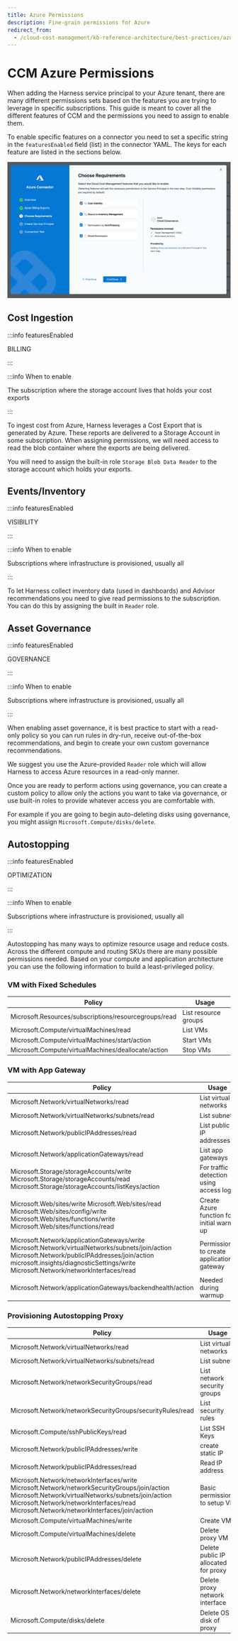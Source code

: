 ```yaml
---
title: Azure Permissions
description: Fine-grain permissions for Azure
redirect_from:
  - /cloud-cost-management/kb-reference-architecture/best-practices/azure/azure-permissions
---
```


# CCM Azure Permissions

When adding the Harness service principal to your Azure tenant, there are many different permissions sets based on the features you are trying to leverage in specific subscriptions. This guide is meant to cover all the different features of CCM and the permissions you need to assign to enable them.

To enable specific features on a connector you need to set a specific string in the `featuresEnabled` field (list) in the connector YAML. The keys for each feature are listed in the sections below.

![](../../static/ccm-azure-connector-features.png)

## Cost Ingestion

:::info featuresEnabled

BILLING

:::

:::info When to enable

The subscription where the storage account lives that holds your cost exports

:::

To ingest cost from Azure, Harness leverages a Cost Export that is generated by Azure. These reports are delivered to a Storage Account in some subscription. When assigning permissions, we will need access to read the blob container where the exports are being delivered.

You will need to assign the built-in role `Storage Blob Data Reader` to the storage account which holds your exports.

## Events/Inventory

:::info featuresEnabled

VISIBILITY

:::

:::info When to enable

Subscriptions where infrastructure is provisioned, usually all

:::

To let Harness collect inventory data (used in dashboards) and Advisor recommendations you need to give read permissions to the subscription. You can do this by assigning the built in `Reader` role.

## Asset Governance

:::info featuresEnabled

GOVERNANCE

:::

:::info When to enable

Subscriptions where infrastructure is provisioned, usually all

:::

When enabling asset governance, it is best practice to start with a read-only policy so you can run rules in dry-run, receive out-of-the-box recommendations, and begin to create your own custom governance recommendations.

We suggest you use the Azure-provided `Reader` role which will allow Harness to access Azure resources in a read-only manner.

Once you are ready to perform actions using governance, you can create a custom policy to allow only the actions you want to take via governance, or use built-in roles to provide whatever access you are comfortable with.

For example if you are going to begin auto-deleting disks using governance, you might assign `Microsoft.Compute/disks/delete`.

## Autostopping

:::info featuresEnabled

OPTIMIZATION

:::

:::info When to enable

Subscriptions where infrastructure is provisioned, usually all

:::

Autostopping has many ways to optimize resource usage and reduce costs. Across the different compute and routing SKUs there are many possible permissions needed. Based on your compute and application architecture you can use the following information to build a least-privileged policy.

### VM with Fixed Schedules

| Policy                                                | Usage                |
|-------------------------------------------------------|----------------------|
| Microsoft.Resources/subscriptions/resourcegroups/read | List resource groups |
| Microsoft.Compute/virtualMachines/read                | List VMs             |
| Microsoft.Compute/virtualMachines/start/action        | Start VMs            |
| Microsoft.Compute/virtualMachines/deallocate/action   | Stop VMs             |

### VM with App Gateway

| Policy                                                                                                                                                                                                                                  | Usage                                     |
|-----------------------------------------------------------------------------------------------------------------------------------------------------------------------------------------------------------------------------------------|-------------------------------------------|
| Microsoft.Network/virtualNetworks/read                                                                                                                                                                                                  | List virtual networks                     |
| Microsoft.Network/virtualNetworks/subnets/read                                                                                                                                                                                          | List subnets                              |
| Microsoft.Network/publicIPAddresses/read                                                                                                                                                                                                | List public IP addresses                  |
| Microsoft.Network/applicationGateways/read                                                                                                                                                                                              | List app gateways                         |
| Microsoft.Storage/storageAccounts/write Microsoft.Storage/storageAccounts/read Microsoft.Storage/storageAccounts/listKeys/action                                                                                                        | For traffic detection using access logs   |
| Microsoft.Web/sites/write Microsoft.Web/sites/read Microsoft.Web/sites/config/write Microsoft.Web/sites/functions/write Microsoft.Web/sites/functions/read                                                                              | Create Azure function for initial warm up |
| Microsoft.Network/applicationGateways/write Microsoft.Network/virtualNetworks/subnets/join/action  Microsoft.Network/publicIPAddresses/join/action microsoft.insights/diagnosticSettings/write Microsoft.Network/networkInterfaces/read | Permissions to create application gateway |
| Microsoft.Network/applicationGateways/backendhealth/action                                                                                                                                                                              | Needed during warmup                      |

### Provisioning Autostopping Proxy

| Policy                                                                                                                                                                                                                                       | Usage                                |
|----------------------------------------------------------------------------------------------------------------------------------------------------------------------------------------------------------------------------------------------|--------------------------------------|
| Microsoft.Network/virtualNetworks/read                                                                                                                                                                                                       | List virtual networks                |
| Microsoft.Network/virtualNetworks/subnets/read                                                                                                                                                                                               | List subnets                         |
| Microsoft.Network/networkSecurityGroups/read                                                                                                                                                                                                 | List network security groups         |
| Microsoft.Network/networkSecurityGroups/securityRules/read                                                                                                                                                                                   | List security rules                  |
| Microsoft.Compute/sshPublicKeys/read                                                                                                                                                                                                         | List SSH Keys                        |
| Microsoft.Network/publicIPAddresses/write                                                                                                                                                                                                    | create static IP                     |
| Microsoft.Network/publicIPAddresses/read                                                                                                                                                                                                     | Read IP address                      |
| Microsoft.Network/networkInterfaces/write Microsoft.Network/networkSecurityGroups/join/action Microsoft.Network/virtualNetworks/subnets/join/action Microsoft.Network/networkInterfaces/read Microsoft.Network/networkInterfaces/join/action | Basic permissions to setup VM        |
| Microsoft.Compute/virtualMachines/write                                                                                                                                                                                                      | Create VM                            |
| Microsoft.Compute/virtualMachines/delete                                                                                                                                                                                                     | Delete proxy VM                      |
| Microsoft.Network/publicIPAddresses/delete                                                                                                                                                                                                   | Delete public IP allocated for proxy |
| Microsoft.Network/networkInterfaces/delete                                                                                                                                                                                                   | Delete proxy network interface       |
| Microsoft.Compute/disks/delete                                                                                                                                                                                                               | Delete OS disk of proxy              |
